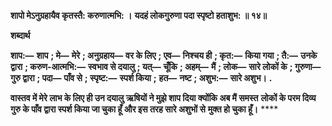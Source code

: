**शापो मेऽनुग्रहायैव कृतस्तै: करुणात्मभि: ।** **यदहं लोकगुरुणा पदा स्पृष्टो हताशुभ: ॥ १४॥** 

**शब्दार्थ** 

**शाप:—** **शाप** **; मे—** **मेरे** **; अनुग्रहाय—** **वर के लिए** **; एव—** **निश्चय ही** **; कृत:—** **किया गया** **; तै:—** **उनके द्वारा** **; करुण-आत्मभि:—** **स्वभाव से दयालु** **; यत्—** **चूँकि** **; अहम्—** **मैं** **; लोक—** **सारे लोकों के** **; गुरुणा—** **गुरु द्वारा** **; पदा—** **पाँव से** **; स्पृष्ट:—** **स्पर्श किया** **;** **हत—** **नष्ट** **; अशुभ:—** **सारे अशुभ।** **.** 

**वास्तव में मेरे लाभ के लिए ही उन दयालु ऋषियों ने मुझे शाप दिया क्योंकि अब मैं समस्त** **लोकों के परम दिव्य गुरु के पाँव द्वारा स्पर्श किया जा चुका हूँ और इस तरह सारे अशुभों से** **मुक्त हो चुका हूँ।** **** 
